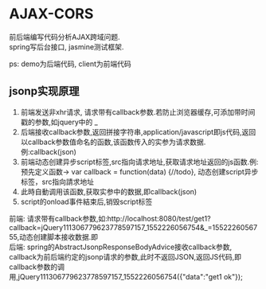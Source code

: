 # AJAX-CORS
前后端编写代码分析AJAX跨域问题.<br>
spring写后台接口, jasmine测试框架.<br>

ps: demo为后端代码, client为前端代码

## jsonp实现原理
1. 前端发送非xhr请求, 请求带有callback参数.若防止浏览器缓存,可添加带时间戳的参数,如jquery中的 _ <br>
2. 后端接收callback参数,返回拼接字符串,application/javascript即js代码,返回以callback参数值命名的函数,该函数传入的实参为请求数据.例:callback(json)<br>
3. 前端动态创建异步script标签,src指向请求地址,获取请求地址返回的js函数.例: 预先定义函数-> var callback = function(data) {//todo}, 动态创建script异步标签，src指向請求地址<br>
4. 此時自動调用该函数,获取实参中的数据,即callback(json)<br>
5. script的onload事件結束后,销毁script标签<br>


前端: 请求带有callback参数,如:http://localhost:8080/test/get1?callback=jQuery111306779623778597157_1552226056754&_=1552226056755,动态创建脚本接收数据.即<script async="" src="http://localhost:8080/test/get1?jsonpCallBack=jQuery111307822147261498273_1552228097560&amp;_=1552228097561"></script>
<br>
后端: spring的AbstractJsonpResponseBodyAdvice接收callback参数, callback为前后端约定的jsonp请求的参数,此时不返回JSON,返回JS代码,即callback参数的调用,jQuery111306779623778597157_1552226056754({"data":"get1 ok"});

